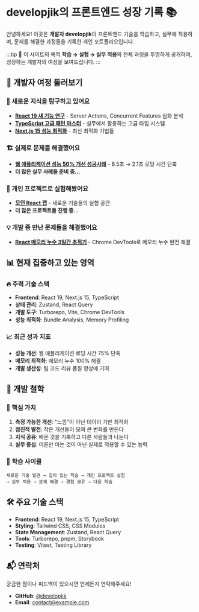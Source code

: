 # developjik의 프론트엔드 성장 기록 📚

안녕하세요! 이곳은 **개발자 developjik**이 프론트엔드 기술을 학습하고, 실무에 적용하며, 문제를 해결한 과정들을 기록한 개인 포트폴리오입니다.

:::tip 🎯 이 사이트의 목적
**학습 → 실험 → 실무 적용**의 전체 과정을 투명하게 공개하여, 성장하는 개발자의 여정을 보여드립니다.
:::

## 🚀 개발자 여정 둘러보기

### 📖 새로운 지식을 탐구하고 있어요
- **[React 19 새 기능 연구](/docs/study/react-19-advanced-guide)** - Server Actions, Concurrent Features 심화 분석
- **[TypeScript 고급 패턴 마스터](/docs/study/typescript-advanced-patterns)** - 실무에서 활용하는 고급 타입 시스템
- **[Next.js 15 성능 최적화](/docs/study/nextjs-15-performance-optimization)** - 최신 최적화 기법들

### 🏗️ 실제로 문제를 해결했어요  
- **[웹 애플리케이션 성능 50% 개선 성공사례](/docs/production-stories/performance-improvement-case)** - 8.5초 → 2.1초 로딩 시간 단축
- **더 많은 실무 사례들 준비 중...**

### 🚀 개인 프로젝트로 실험해봤어요
- **[모던 React 랩](/docs/personal-projects/modern-react-lab)** - 새로운 기술들의 실험 공간
- **더 많은 프로젝트들 진행 중...**

### 💡 개발 중 만난 문제들을 해결했어요
- **[React 메모리 누수 3일간 추적기](/docs/troubleshooting/memory-leak-debugging)** - Chrome DevTools로 메모리 누수 완전 해결

## 📊 현재 집중하고 있는 영역

### 🔥 주력 기술 스택
- **Frontend**: React 19, Next.js 15, TypeScript
- **상태 관리**: Zustand, React Query
- **개발 도구**: Turborepo, Vite, Chrome DevTools
- **성능 최적화**: Bundle Analysis, Memory Profiling

### 📈 최근 성과 지표
- **성능 개선**: 웹 애플리케이션 로딩 시간 75% 단축
- **메모리 최적화**: 메모리 누수 100% 해결
- **개발 생산성**: 팀 코드 리뷰 품질 향상에 기여

## 🎯 개발 철학

### 💭 핵심 가치
1. **측정 가능한 개선**: "느낌"이 아닌 데이터 기반 최적화
2. **점진적 발전**: 작은 개선들이 모여 큰 변화를 만든다
3. **지식 공유**: 배운 것을 기록하고 다른 사람들과 나눈다
4. **실무 중심**: 이론만 아는 것이 아닌 실제로 적용할 수 있는 능력

### 🔄 학습 사이클
```
새로운 기술 발견 → 깊이 있는 학습 → 개인 프로젝트 실험 
→ 실무 적용 → 문제 해결 → 경험 공유 → 다음 학습
```

## 🛠️ 주요 기술 스택

- **Frontend**: React 19, Next.js 15, TypeScript
- **Styling**: Tailwind CSS, CSS Modules
- **State Management**: Zustand, React Query
- **Tools**: Turborepo, pnpm, Storybook
- **Testing**: Vitest, Testing Library

## 📬 연락처

궁금한 점이나 피드백이 있으시면 언제든지 연락해주세요!

- **GitHub**: [@developjik](https://github.com/developjik)
- **Email**: [contact@example.com](mailto:contact@example.com)